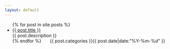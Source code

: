 ```yaml
---
layout: default
---
```


<body>
  <div class="index-wrapper">
    <div class="index-content">
      <ul class="artical-list">
        {% for post in site.posts %}
          <li>
            <a href="{{ post.url }}" class="title">{{ post.title }}</a>
            <div class="title-desc">{{ post.description }}</div>
            <div class="title-desc" style="float:right;">{{ post.categories }}{{ post.date|date:"%Y-%m-%d" }}</div>
          </li>
        {% endfor %}
      </ul>
    </div>
  </div>
</body>
